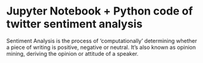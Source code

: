 # Jupyter Notebook + Python code of twitter sentiment analysis

Sentiment Analysis is the process of ‘computationally’ determining whether a piece of writing is positive, negative or neutral. It’s also known as opinion mining, deriving the opinion or attitude of a speaker.
